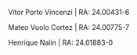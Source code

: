 Vítor Porto Vincenzi | RA: 24.00431-6

Mateo Vuolo Cortez | RA: 24.00775-7

Henrique Nalin | RA: 24.01883-0
